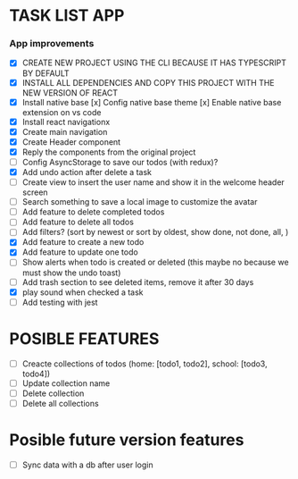 # TASK LIST APP

### App improvements

- [x] CREATE NEW PROJECT USING THE CLI BECAUSE IT HAS TYPESCRIPT BY DEFAULT
- [x] INSTALL ALL DEPENDENCIES AND COPY THIS PROJECT WITH THE NEW VERSION OF REACT
- [x] Install native base
      [x] Config native base theme
      [x] Enable native base extension on vs code
- [x] Install react navigationx
- [x] Create main navigation
- [x] Create Header component
- [x] Reply the components from the original project
- [ ] Config AsyncStorage to save our todos (with redux)?
- [x] Add undo action after delete a task
- [ ] Create view to insert the user name and show it in the welcome header screen
- [ ] Search something to save a local image to customize the avatar
- [ ] Add feature to delete completed todos
- [ ] Add feature to delete all todos
- [ ] Add filters? (sort by newest or sort by oldest, show done, not done, all, )
- [x] Add feature to create a new todo
- [x] Add feature to update one todo
- [ ] Show alerts when todo is created or deleted (this maybe no because we must show the undo toast)
- [ ] Add trash section to see deleted items, remove it after 30 days
- [x] play sound when checked a task
- [ ] Add testing with jest

# POSIBLE FEATURES

- [ ] Creacte collections of todos (home: [todo1, todo2], school: [todo3, todo4])
- [ ] Update collection name
- [ ] Delete collection
- [ ] Delete all collections

# Posible future version features

- [ ] Sync data with a db after user login

